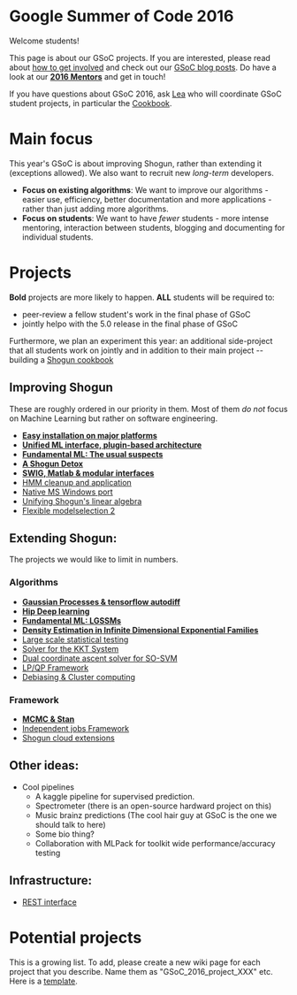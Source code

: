 # Google Summer of Code 2016
Welcome students! 

This page is about our GSoC projects. If you are interested, please read about [how to get involved](https://github.com/shogun-toolbox/shogun/wiki/Getting-involved) and check out our [GSoC blog posts](https://github.com/shogun-toolbox/shogun/wiki/GSoC-follow-up-blog-posts). 
Do have a look at our **[2016 Mentors](GSoC_2016_mentors_students)** and get in touch!


If you have questions about GSoC 2016, ask [Lea](https://github.com/shogun-toolbox/shogun/wiki/Lea-Goetz) who will coordinate GSoC student projects, in particular the [Cookbook](https://github.com/shogun-toolbox/shogun/wiki/GSoC_2016_project_cookbook).

# Main focus
This year's GSoC is about improving Shogun, rather than extending it (exceptions allowed). We also want to recruit new *long-term* developers.

 * **Focus on existing algorithms**:
    We want to improve our algorithms - easier use, efficiency, better documentation and more applications - rather than just adding more algorithms.
 * **Focus on students**:
    We want to have *fewer* students - more intense mentoring, interaction between students, blogging and documenting for individual students.


# Projects
**Bold** projects are more likely to happen. **ALL** students will be required to:

 * peer-review a fellow student's work in the final phase of GSoC
 * jointly helpo with the 5.0 release in the final phase of GSoC

Furthermore, we plan an experiment this year: an additional side-project that all students work on jointly and in addition to their main project -- building a [Shogun cookbook](GSoC_2016_project_cookbook)

## Improving Shogun
These are roughly ordered in our priority in them. Most of them *do not* focus on Machine Learning but rather on software engineering.

 * [**Easy installation on major platforms**](GSoC_2015_project_installation)
 * [**Unified ML interface, plugin-based architecture**](GSoC_2015_plugin)
 * [**Fundamental ML: The usual suspects**](GSoC_2016_project_fundamental_usual_suspects)
 * [**A Shogun Detox**](GSoC_2015_clean_up_infrastructure)
 * [**SWIG, Matlab & modular interfaces**](GSoC_2015_project_swig)
 * [HMM cleanup and application](GSoC_2015_project_hmms)
 * [Native MS Windows port](GSoC_2015_windows)
 * [Unifying Shogun's linear algebra](GSoC_2015_project_linalg)
 * [Flexible modelselection 2](GSoC_2015_project_modelselection)
 
## Extending Shogun:
The projects we would like to limit in numbers.

### Algorithms
 * [**Gaussian Processes & tensorflow autodiff**](GSoC_2016_project_large_gps)
 * [**Hip Deep learning**](GSoC_2015_project_deep_learning)
 * [**Fundamental ML: LGSSMs**](GSoC_2015_project_fundamental)
 * [**Density Estimation in Infinite Dimensional Exponential Families**](GSoC_2015_project_kernel_infinite_exponential)
 * [Large scale statistical testing](GSoC_2015_project_large_testing)
 * [Solver for the KKT System](GSoC_2015_project_kkt)
 * [Dual coordinate ascent solver for SO-SVM](GSoC_2015_project_dca_sosvm)
 * [LP/QP Framework](GSoC_2015_project_lpqp)
 * [Debiasing & Cluster computing](GSoC_2015_project_debiasing)


### Framework
 * [**MCMC & Stan**](GSoC_2015_project_MCMC_Stan)
 * [Independent jobs Framework](GSoC_2015_cluster_shogun)
 * [Shogun cloud extensions](GSoC_2015_cloud_shogun)


## Other ideas:
 * Cool pipelines
   * A kaggle pipeline for supervised prediction.
   * Spectrometer (there is an open-source hardward project on this)
   * Music brainz predictions (The cool hair guy at GSoC is the one we should talk to here)
   * Some bio thing?
   * Collaboration with MLPack for toolkit wide performance/accuracy testing

## Infrastructure:
 * [REST interface](GSoC_2015_project_rest)

# Potential projects
This is a growing list. To add, please create a new wiki page for each project that you describe. Name them as "GSoC_2016_project_XXX" etc. Here is a [template](GSoC_project_template).
